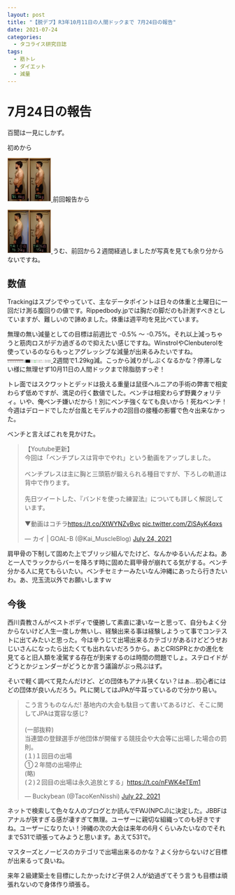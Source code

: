```yaml
---
layout: post
title: "【脱デブ】R3年10月11日の人間ドックまで 7月24日の報告"
date: 2021-07-24
categories:
  - タコライス研究日誌
tags:
  - 筋トレ
  - ダイエット
  - 減量
---
```

# 7月24日の報告

百聞は一見にしかず。

初めから

<a href="/assets/tacokennisshi/25JUL2021/IMG_3546.JPG"><img src="/assets/tacokennisshi/25JUL2021/IMG_3546.JPG" width="100" /> </a>
前回報告から

<a href="/assets/tacokennisshi/25JUL2021/IMG_3545.JPG"><img src="/assets/tacokennisshi/25JUL2021/IMG_3545.JPG" width="100" /> </a>
うむ、前回から２週間経過しましたが写真を見ても余り分からないですね。

## 数値

Trackingはスプシでやっていて、主なデータポイントは日々の体重と土曜日に一回だけ測る腹回りの値です。Rippedbody.jpでは胸だの脚だのも計測すべきとしていますが、難しいので諦めました。体重は週平均を見比べています。

無理の無い減量としての目標は前週比で -0.5% 〜 -0.75%。それ以上減っちゃうと筋肉ロスがデカ過ぎるので抑えたい感じですね。WinstrolやClenbuterolを使っているのならもっとアグレッシブな減量が出来るみたいですね。
<a href="/assets/tacokennisshi/25JUL2021/metracker25JUL2021.png"><img src="/assets/tacokennisshi/25JUL2021/metracker25JUL2021.png" width="100" /> </a>
2週間で1.29kg減。こっから減りがしぶくなるかな？停滞しない様に無理せず10月11日の人間ドックまで除脂肪すっぞ！

トレ面ではスクワットとデッドは扱える重量は鼠径ヘルニアの手術の弊害で相変わらず低めですが、満足の行く数値でした。ベンチは相変わらず野糞クォリティ。いや、俺ベンチ嫌いだから！別にベンチ強くなても良いから！死ねベンチ！今週はデロードでしたが台風とモデルナの2回目の接種の影響で色々出来なかった。

ベンチと言えばこれを見かけた。

<blockquote class="twitter-tweet" data-theme="dark"><p lang="ja" dir="ltr">【Youtube更新】<br>今回は「ベンチプレスは背中でやれ」という動画をアップしました。<br><br>ベンチプレスは主に胸と三頭筋が鍛えられる種目ですが、下ろしの軌道は背中で作ります。<br><br>先日ツイートした、『バンドを使った練習法』についても詳しく解説しています。<br><br>▼動画はコチラ<a href="https://t.co/XtWYNZvBvc">https://t.co/XtWYNZvBvc</a> <a href="https://t.co/ZlSAyK4qxs">pic.twitter.com/ZlSAyK4qxs</a></p>&mdash; カイ | GOAL-B (@Kai_MuscleBlog) <a href="https://twitter.com/Kai_MuscleBlog/status/1418897786985095168?ref_src=twsrc%5Etfw">July 24, 2021</a></blockquote> <script async src="https://platform.twitter.com/widgets.js" charset="utf-8"></script>

肩甲骨の下制して固めた上でブリッジ組んでたけど、なんかゆるいんだよね。あと一人でラックからバーを降ろす時に固めた肩甲骨が崩れてる気がする。ベンチ分かる人に見てもらいたい。ベンチセミナーみたいなん沖縄にあったら行きたいわ。あ、児玉流以外でお願いしますｗ

## 今後

西川貴教さんがベストボディで優勝して素直に凄いなーと思って、自分もよく分からないけど人生一度しか無いし、経験出来る事は経験しようって事でコンテストに出てみたいと思った。今は辛うじて出場出来るカテゴリがあるけどどうせおじいさんになったら出たくても出れないだろうから。あとCRISPRとかの進化を見てると旧人類を凌駕する存在が到来するのは時間の問題でしょ。ステロイドがどうとかジェンダーがどうとか言う議論がぶっ飛ぶはず。

そいで軽く調べて見たんだけど、どの団体もアナル狭くない？はぁ…初心者にはどの団体が良いんだろう。PLに関してはJPAが牛耳っているので分かり易い。

<blockquote class="twitter-tweet" data-theme="dark"><p lang="ja" dir="ltr">こう言うものなんだ! 基地内の大会も駄目って書いてあるけど、そこに関してJPAは寛容な感じ?<br><br>(一部抜粋)<br>当連盟の登録選手が他団体が開催する競技会や大会等に出場した場合の罰則。<br>(１)１回目の出場<br> ①２年間の出場停止<br>(略)<br>(２)２回目の出場は永久追放とする」<a href="https://t.co/nFWK4eTEm1">https://t.co/nFWK4eTEm1</a></p>&mdash; Buckybean (@TacoKenNisshi) <a href="https://twitter.com/TacoKenNisshi/status/1418011793633341442?ref_src=twsrc%5Etfw">July 22, 2021</a></blockquote> <script async src="https://platform.twitter.com/widgets.js" charset="utf-8"></script>

ネットで検索して色々な人のブログとか読んでFWJ(NPCJ)に決定した。JBBFはアナルが狭すぎる感が凄すぎて無理。ユーザーに親切な組織ってのも好きですね。ユーザーになりたい！沖縄の次の大会は来年の6月くらいみたいなのでそれまで531で頑張ってみようと思います。あえて531で。

マスターズとノービスのカテゴリで出場出来るのかな？よく分からないけど目標が出来るって良いね。

来年２級建築士を目標にしたかったけど子供２人が幼過ぎてそう言うも目標は頑張れないので身体作り頑張る。

